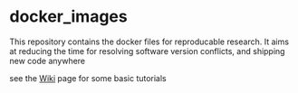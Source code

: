 # docker_images
This repository contains the docker files for reproducable research. It aims at reducing the time for resolving software version conflicts, and shipping new code anywhere


see the [Wiki](https://github.com/UMich-BipedLab/docker_images/wiki) page for some basic tutorials
